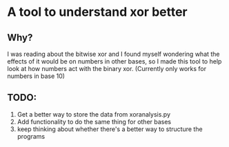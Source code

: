 A tool to understand xor better
===================
Why?
----------------
I was reading about the bitwise xor and I found myself wondering what the effects of it would be on numbers in other bases, so I made this tool to help look at how numbers act with the binary xor. (Currently only works for numbers in base 10)

TODO:
-----------------------
1. Get a better way to store the data from xoranalysis.py
2. Add functionality to do the same thing for other bases
3. keep thinking about whether there's a better way to structure the programs
